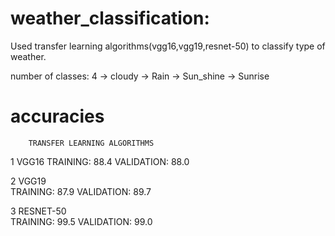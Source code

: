 # weather_classification:

Used transfer learning algorithms(vgg16,vgg19,resnet-50) to classify type of weather.

number of classes: 4
-> cloudy
-> Rain
-> Sun_shine
-> Sunrise
# accuracies

        TRANSFER LEARNING ALGORITHMS	           
    
    
   1     VGG16	                                   TRAINING:     88.4
                                                   VALIDATION:   88.0

      
   
   2     VGG19	 
                                                   TRAINING:        87.9
                                                   VALIDATION:      89.7
    
   3     RESNET-50	
                                                   TRAINING:         99.5
                                                   VALIDATION:       99.0
